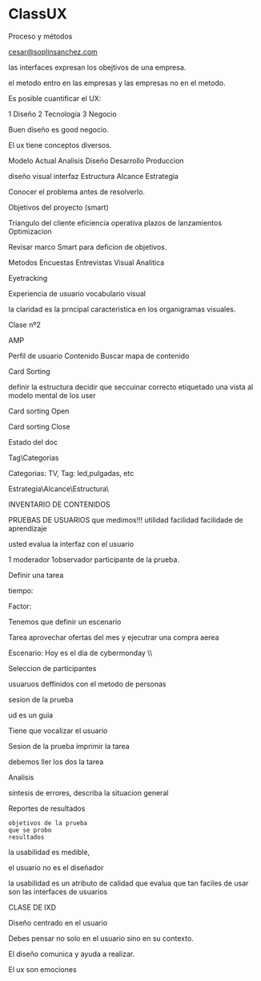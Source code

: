# ClassUX


Proceso y métodos

cesar@soplinsanchez.com

las interfaces expresan los obejtivos de una empresa.

el metodo entro en las  empresas y las empresas no en el metodo.

Es posible cuantificar el UX:

1 Diseño 
2 Tecnologia 
3 Negocio

Buen diseño es good negocio.

El ux tiene conceptos diversos.


Modelo Actual
  Analisis
  Diseño
  Desarrollo
  Produccion

diseño visual
  interfaz
  Estructura
  Alcance
  Estrategia

Conocer el problema antes de resolverlo.

Objetivos del proyecto (smart)

Triangulo del cliente
  eficiencia operativa
  plazos de lanzamientos
  Optimizacion
  
  
Revisar marco Smart para deficion de objetivos.


Metodos
  Encuestas
  Entrevistas
  Visual
  Analitica
  
  
Eyetracking

Experiencia de usuario
vocabulario visual

la claridad es la prncipal caracteristica en los organigramas visuales.


Clase nº2

AMP 

Perfil de usuario 
Contenido
Buscar mapa de contenido

Card Sorting


  definir la estructura
  decidir que seccuinar 
  correcto etiquetado
  una vista al modelo mental de los user
  



Card sorting Open

Card sorting Close 




  Estado del doc 
  
  
  Tag\Categorias
  
  Categorias: TV, 
  Tag: led,pulgadas, etc
  
  
  Estrategia\Alcance\Estructura\
  
  INVENTARIO DE CONTENIDOS
  
PRUEBAS DE USUARIOS
que medimos!!!
utilidad
facilidad
facilidade de aprendizaje


usted evalua la interfaz con el usuario

1 moderador
1observador 
participante de la prueba.

Definir una tarea 

tiempo: 

Factor: 


Tenemos que definir un escenario

Tarea aprovechar ofertas del mes y ejecutrar una compra aerea 

Escenario: Hoy es el dia de cybermonday \\\


Seleccion de participantes

  usuaruos deffinidos con el metodo de personas
  
sesion de la prueba

  ud es un guia 
  
 Tiene que vocalizar el usuario
 
Sesion de la prueba
  imprimir la tarea
  
  debemos ller los dos la tarea
  
  
  
 Analisis 
 
  sintesis de errores, describa la situacion general
 
 
 Reportes de resultados 
 
    objetivos de la prueba
    que se probo
    resultados

la usabilidad es medible,

el usuario no es el diseñador

la usabilidad es un atributo de calidad que evalua que tan faciles de usar son las interfaces de usuarios


CLASE DE IXD 

Diseño centrado en el usuario

Debes pensar no solo en el usuario sino en su contexto.

El diseño comunica y ayuda a realizar. 

El ux son emociones 








